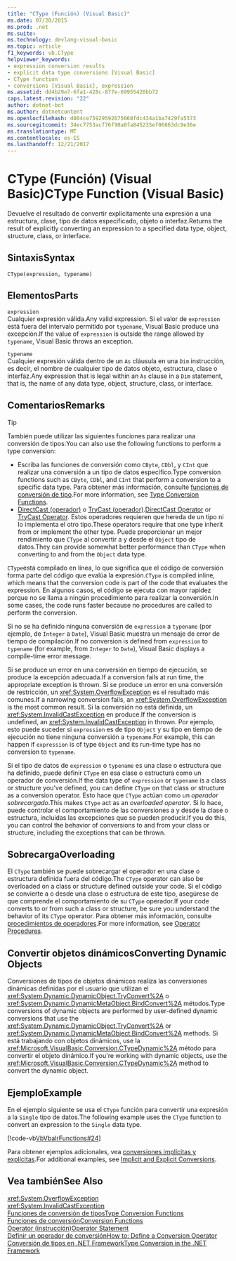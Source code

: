 ```yaml
---
title: "CType (Función) (Visual Basic)"
ms.date: 07/20/2015
ms.prod: .net
ms.suite: 
ms.technology: devlang-visual-basic
ms.topic: article
f1_keywords: vb.CType
helpviewer_keywords:
- expression conversion results
- explicit data type conversions [Visual Basic]
- CType function
- conversions [Visual Basic], expression
ms.assetid: dd4b29e7-6fa1-428c-877e-69955420bb72
caps.latest.revision: "22"
author: dotnet-bot
ms.author: dotnetcontent
ms.openlocfilehash: d804ce75929592675068fdc434a1ba7429fa5373
ms.sourcegitcommit: 34ec7753acf76f90a0fa845235ef06663dc9e36e
ms.translationtype: MT
ms.contentlocale: es-ES
ms.lasthandoff: 12/21/2017
---
```

# <a name="ctype-function-visual-basic"></a><span data-ttu-id="d8f16-102">CType (Función) (Visual Basic)</span><span class="sxs-lookup"><span data-stu-id="d8f16-102">CType Function (Visual Basic)</span></span>
<span data-ttu-id="d8f16-103">Devuelve el resultado de convertir explícitamente una expresión a una estructura, clase, tipo de datos especificado, objeto o interfaz.</span><span class="sxs-lookup"><span data-stu-id="d8f16-103">Returns the result of explicitly converting an expression to a specified data type, object, structure, class, or interface.</span></span>  
  
## <a name="syntax"></a><span data-ttu-id="d8f16-104">Sintaxis</span><span class="sxs-lookup"><span data-stu-id="d8f16-104">Syntax</span></span>  
  
```  
CType(expression, typename)  
```  
  
## <a name="parts"></a><span data-ttu-id="d8f16-105">Elementos</span><span class="sxs-lookup"><span data-stu-id="d8f16-105">Parts</span></span>  
 `expression`  
 <span data-ttu-id="d8f16-106">Cualquier expresión válida.</span><span class="sxs-lookup"><span data-stu-id="d8f16-106">Any valid expression.</span></span> <span data-ttu-id="d8f16-107">Si el valor de `expression` está fuera del intervalo permitido por `typename`, Visual Basic produce una excepción.</span><span class="sxs-lookup"><span data-stu-id="d8f16-107">If the value of `expression` is outside the range allowed by `typename`, Visual Basic throws an exception.</span></span>  
  
 `typename`  
 <span data-ttu-id="d8f16-108">Cualquier expresión válida dentro de un `As` cláusula en una `Dim` instrucción, es decir, el nombre de cualquier tipo de datos objeto, estructura, clase o interfaz.</span><span class="sxs-lookup"><span data-stu-id="d8f16-108">Any expression that is legal within an `As` clause in a `Dim` statement, that is, the name of any data type, object, structure, class, or interface.</span></span>  
  
## <a name="remarks"></a><span data-ttu-id="d8f16-109">Comentarios</span><span class="sxs-lookup"><span data-stu-id="d8f16-109">Remarks</span></span>  
  
> [!TIP]
>  <span data-ttu-id="d8f16-110">También puede utilizar las siguientes funciones para realizar una conversión de tipos:</span><span class="sxs-lookup"><span data-stu-id="d8f16-110">You can also use the following functions to perform a type conversion:</span></span>  
>   
>  -   <span data-ttu-id="d8f16-111">Escriba las funciones de conversión como `CByte`, `CDbl`, y `CInt` que realizar una conversión a un tipo de datos específico.</span><span class="sxs-lookup"><span data-stu-id="d8f16-111">Type conversion functions such as `CByte`, `CDbl`, and `CInt` that perform a conversion to a specific data type.</span></span> <span data-ttu-id="d8f16-112">Para obtener más información, consulte [funciones de conversión de tipo](../../../visual-basic/language-reference/functions/type-conversion-functions.md).</span><span class="sxs-lookup"><span data-stu-id="d8f16-112">For more information, see [Type Conversion Functions](../../../visual-basic/language-reference/functions/type-conversion-functions.md).</span></span>  
> -   <span data-ttu-id="d8f16-113">[DirectCast (operador)](../../../visual-basic/language-reference/operators/directcast-operator.md) o [TryCast (operador)](../../../visual-basic/language-reference/operators/trycast-operator.md).</span><span class="sxs-lookup"><span data-stu-id="d8f16-113">[DirectCast Operator](../../../visual-basic/language-reference/operators/directcast-operator.md) or [TryCast Operator](../../../visual-basic/language-reference/operators/trycast-operator.md).</span></span> <span data-ttu-id="d8f16-114">Estos operadores requieren que hereda de un tipo ni lo implementa el otro tipo.</span><span class="sxs-lookup"><span data-stu-id="d8f16-114">These operators require that one type inherit from or implement the other type.</span></span> <span data-ttu-id="d8f16-115">Puede proporcionar un mejor rendimiento que `CType` al convertir a y desde el `Object` tipo de datos.</span><span class="sxs-lookup"><span data-stu-id="d8f16-115">They can provide somewhat better performance than `CType` when converting to and from the `Object` data type.</span></span>  
  
 <span data-ttu-id="d8f16-116">`CType`está compilado en línea, lo que significa que el código de conversión forma parte del código que evalúa la expresión.</span><span class="sxs-lookup"><span data-stu-id="d8f16-116">`CType` is compiled inline, which means that the conversion code is part of the code that evaluates the expression.</span></span> <span data-ttu-id="d8f16-117">En algunos casos, el código se ejecuta con mayor rapidez porque no se llama a ningún procedimiento para realizar la conversión.</span><span class="sxs-lookup"><span data-stu-id="d8f16-117">In some cases, the code runs faster because no procedures are called to perform the conversion.</span></span>  
  
 <span data-ttu-id="d8f16-118">Si no se ha definido ninguna conversión de `expression` a `typename` (por ejemplo, de `Integer` a `Date`), Visual Basic muestra un mensaje de error de tiempo de compilación.</span><span class="sxs-lookup"><span data-stu-id="d8f16-118">If no conversion is defined from `expression` to `typename` (for example, from `Integer` to `Date`), Visual Basic displays a compile-time error message.</span></span>  
  
 <span data-ttu-id="d8f16-119">Si se produce un error en una conversión en tiempo de ejecución, se produce la excepción adecuada.</span><span class="sxs-lookup"><span data-stu-id="d8f16-119">If a conversion fails at run time, the appropriate exception is thrown.</span></span> <span data-ttu-id="d8f16-120">Si se produce un error en una conversión de restricción, un <xref:System.OverflowException> es el resultado más comunes.</span><span class="sxs-lookup"><span data-stu-id="d8f16-120">If a narrowing conversion fails, an <xref:System.OverflowException> is the most common result.</span></span> <span data-ttu-id="d8f16-121">Si la conversión no está definida, un <xref:System.InvalidCastException> en produce.</span><span class="sxs-lookup"><span data-stu-id="d8f16-121">If the conversion is undefined, an <xref:System.InvalidCastException> in thrown.</span></span> <span data-ttu-id="d8f16-122">Por ejemplo, esto puede suceder si `expression` es de tipo `Object` y su tipo en tiempo de ejecución no tiene ninguna conversión a `typename`.</span><span class="sxs-lookup"><span data-stu-id="d8f16-122">For example, this can happen  if `expression` is of type `Object` and its run-time type has no conversion to `typename`.</span></span>  
  
 <span data-ttu-id="d8f16-123">Si el tipo de datos de `expression` o `typename` es una clase o estructura que ha definido, puede definir `CType` en esa clase o estructura como un operador de conversión.</span><span class="sxs-lookup"><span data-stu-id="d8f16-123">If the data type of `expression` or `typename` is a class or structure you've defined, you can define `CType` on that class or structure as a conversion operator.</span></span> <span data-ttu-id="d8f16-124">Esto hace que `CType` actúan como un *operador sobrecargado*.</span><span class="sxs-lookup"><span data-stu-id="d8f16-124">This makes `CType` act as an *overloaded operator*.</span></span> <span data-ttu-id="d8f16-125">Si lo hace, puede controlar el comportamiento de las conversiones a y desde la clase o estructura, incluidas las excepciones que se pueden producir.</span><span class="sxs-lookup"><span data-stu-id="d8f16-125">If you do this, you can control the behavior of conversions to and from your class or structure, including the exceptions that can be thrown.</span></span>  
  
## <a name="overloading"></a><span data-ttu-id="d8f16-126">Sobrecarga</span><span class="sxs-lookup"><span data-stu-id="d8f16-126">Overloading</span></span>  
 <span data-ttu-id="d8f16-127">El `CType` también se puede sobrecargar el operador en una clase o estructura definida fuera del código.</span><span class="sxs-lookup"><span data-stu-id="d8f16-127">The `CType` operator can also be overloaded on a class or structure defined outside your code.</span></span> <span data-ttu-id="d8f16-128">Si el código se convierte a o desde una clase o estructura de este tipo, asegúrese de que comprende el comportamiento de su `CType` operador.</span><span class="sxs-lookup"><span data-stu-id="d8f16-128">If your code converts to or from such a class or structure, be sure you understand the behavior of its `CType` operator.</span></span> <span data-ttu-id="d8f16-129">Para obtener más información, consulte [procedimientos de operadores](../../../visual-basic/programming-guide/language-features/procedures/operator-procedures.md).</span><span class="sxs-lookup"><span data-stu-id="d8f16-129">For more information, see [Operator Procedures](../../../visual-basic/programming-guide/language-features/procedures/operator-procedures.md).</span></span>  
  
## <a name="converting-dynamic-objects"></a><span data-ttu-id="d8f16-130">Convertir objetos dinámicos</span><span class="sxs-lookup"><span data-stu-id="d8f16-130">Converting Dynamic Objects</span></span>  
 <span data-ttu-id="d8f16-131">Conversiones de tipos de objetos dinámicos realiza las conversiones dinámicas definidas por el usuario que utilizan el <xref:System.Dynamic.DynamicObject.TryConvert%2A> o <xref:System.Dynamic.DynamicMetaObject.BindConvert%2A> métodos.</span><span class="sxs-lookup"><span data-stu-id="d8f16-131">Type conversions of dynamic objects are performed by user-defined dynamic conversions that use the <xref:System.Dynamic.DynamicObject.TryConvert%2A> or <xref:System.Dynamic.DynamicMetaObject.BindConvert%2A> methods.</span></span> <span data-ttu-id="d8f16-132">Si está trabajando con objetos dinámicos, use la <xref:Microsoft.VisualBasic.Conversion.CTypeDynamic%2A> método para convertir el objeto dinámico.</span><span class="sxs-lookup"><span data-stu-id="d8f16-132">If you're working with dynamic objects, use the <xref:Microsoft.VisualBasic.Conversion.CTypeDynamic%2A> method to convert the dynamic object.</span></span>  
  
## <a name="example"></a><span data-ttu-id="d8f16-133">Ejemplo</span><span class="sxs-lookup"><span data-stu-id="d8f16-133">Example</span></span>  
 <span data-ttu-id="d8f16-134">En el ejemplo siguiente se usa el `CType` función para convertir una expresión a la `Single` tipo de datos.</span><span class="sxs-lookup"><span data-stu-id="d8f16-134">The following example uses the `CType` function to convert an expression to the `Single` data type.</span></span>  
  
 [!code-vb[VbVbalrFunctions#24](../../../visual-basic/language-reference/functions/codesnippet/VisualBasic/ctype-function_1.vb)]  
  
 <span data-ttu-id="d8f16-135">Para obtener ejemplos adicionales, vea [conversiones implícitas y explícitas](../../../visual-basic/programming-guide/language-features/data-types/implicit-and-explicit-conversions.md).</span><span class="sxs-lookup"><span data-stu-id="d8f16-135">For additional examples, see [Implicit and Explicit Conversions](../../../visual-basic/programming-guide/language-features/data-types/implicit-and-explicit-conversions.md).</span></span>  
  
## <a name="see-also"></a><span data-ttu-id="d8f16-136">Vea también</span><span class="sxs-lookup"><span data-stu-id="d8f16-136">See Also</span></span>  
 <xref:System.OverflowException>  
 <xref:System.InvalidCastException>  
 [<span data-ttu-id="d8f16-137">Funciones de conversión de tipos</span><span class="sxs-lookup"><span data-stu-id="d8f16-137">Type Conversion Functions</span></span>](../../../visual-basic/language-reference/functions/type-conversion-functions.md)  
 [<span data-ttu-id="d8f16-138">Funciones de conversión</span><span class="sxs-lookup"><span data-stu-id="d8f16-138">Conversion Functions</span></span>](../../../visual-basic/language-reference/functions/conversion-functions.md)  
 [<span data-ttu-id="d8f16-139">Operator (instrucción)</span><span class="sxs-lookup"><span data-stu-id="d8f16-139">Operator Statement</span></span>](../../../visual-basic/language-reference/statements/operator-statement.md)  
 [<span data-ttu-id="d8f16-140">Definir un operador de conversión</span><span class="sxs-lookup"><span data-stu-id="d8f16-140">How to: Define a Conversion Operator</span></span>](../../../visual-basic/programming-guide/language-features/procedures/how-to-define-a-conversion-operator.md)  
 [<span data-ttu-id="d8f16-141">Conversión de tipos en .NET Framework</span><span class="sxs-lookup"><span data-stu-id="d8f16-141">Type Conversion in the .NET Framework</span></span>](../../../standard/base-types/type-conversion.md)
